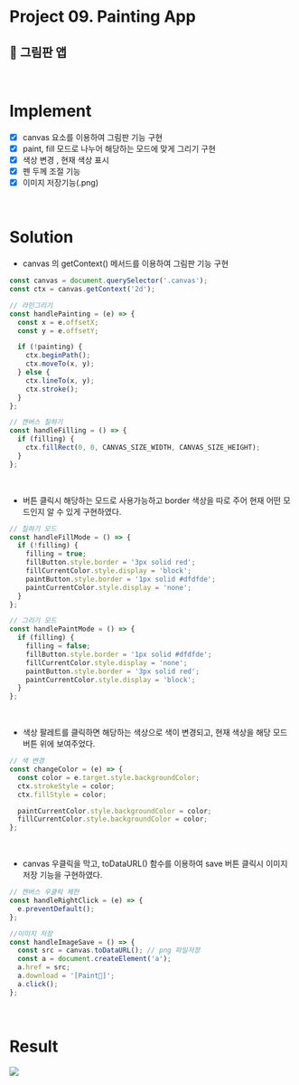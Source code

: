 # Project 09. Painting App

## 🎨 그림판 앱

<br>

# Implement

- [x] canvas 요소를 이용하여 그림판 기능 구현
- [x] paint, fill 모드로 나누어 해당하는 모드에 맞게 그리기 구현
- [x] 색상 변경 , 현재 색상 표시
- [x] 펜 두께 조절 기능
- [x] 이미지 저장기능(.png)

<br>

# Solution

- canvas 의 getContext() 메서드를 이용하여 그림판 기능 구현

```js
const canvas = document.querySelector('.canvas');
const ctx = canvas.getContext('2d');

// 라인그리기
const handlePainting = (e) => {
  const x = e.offsetX;
  const y = e.offsetY;

  if (!painting) {
    ctx.beginPath();
    ctx.moveTo(x, y);
  } else {
    ctx.lineTo(x, y);
    ctx.stroke();
  }
};

// 캔버스 칠하기
const handleFilling = () => {
  if (filling) {
    ctx.fillRect(0, 0, CANVAS_SIZE_WIDTH, CANVAS_SIZE_HEIGHT);
  }
};
```

<br>

- 버튼 클릭시 해당하는 모드로 사용가능하고 border 색상을 따로 주어 현재 어떤 모드인지 알 수 있게 구현하였다.

```js
// 칠하기 모드
const handleFillMode = () => {
  if (!filling) {
    filling = true;
    fillButton.style.border = '3px solid red';
    fillCurrentColor.style.display = 'block';
    paintButton.style.border = '1px solid #dfdfde';
    paintCurrentColor.style.display = 'none';
  }
};

// 그리기 모드
const handlePaintMode = () => {
  if (filling) {
    filling = false;
    fillButton.style.border = '1px solid #dfdfde';
    fillCurrentColor.style.display = 'none';
    paintButton.style.border = '3px solid red';
    paintCurrentColor.style.display = 'block';
  }
};
```

<br>

- 색상 팔레트를 클릭하면 해당하는 색상으로 색이 변경되고, 현재 색상을 해당 모드 버튼 위에 보여주었다.

```js
// 색 변경
const changeColor = (e) => {
  const color = e.target.style.backgroundColor;
  ctx.strokeStyle = color;
  ctx.fillStyle = color;

  paintCurrentColor.style.backgroundColor = color;
  fillCurrentColor.style.backgroundColor = color;
};
```

<br>

- canvas 우클릭을 막고, toDataURL() 함수를 이용하여 save 버튼 클릭시 이미지 저장 기능을 구현하였다.

```js
// 캔버스 우클릭 제한
const handleRightClick = (e) => {
  e.preventDefault();
};

//이미지 저장
const handleImageSave = () => {
  const src = canvas.toDataURL(); // png 파일저장
  const a = document.createElement('a');
  a.href = src;
  a.download = '[Paint🎨]';
  a.click();
};
```

<br>

# Result

<img src="https://user-images.githubusercontent.com/99241230/170302075-0cba201c-6040-48f6-8e8d-00b85ed88e4d.gif">
